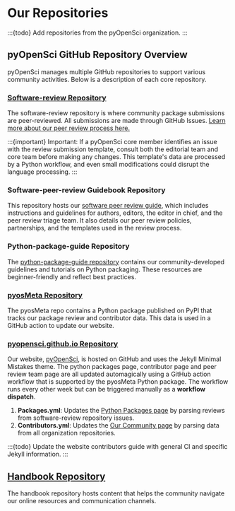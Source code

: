 # Our Repositories

:::{todo}
Add repositories from the pyOpenSci organization.
:::

## pyOpenSci GitHub Repository Overview

pyOpenSci manages multiple GitHub repositories to support various community
activities. Below is a description of each core repository.

### [Software-review Repository](https://www.pyopensci.org/software-peer-review/)

The software-review repository is where community package submissions are
peer-reviewed. All submissions are made through GitHub Issues. [Learn more about
our peer review process here.](https://www.pyopensci.org/software-peer-review/)

:::{important}
Important: If a pyOpenSci core member identifies an issue with the review
submission template, consult both the editorial team and core team before making
any changes. This template's data are processed by a Python workflow, and even
small modifications could disrupt the language processing.
:::


### Software-peer-review Guidebook Repository

This repository hosts our [software peer review guide](https://www.pyopensci.org/software-peer-review/),
which includes instructions and guidelines for authors, editors, the editor in
chief, and the peer review triage team. It also details our peer review policies,
partnerships, and the templates used in the review process.

### Python-package-guide Repository

The [python-package-guide repository](https://www.pyopensci.org/python-package-guide/)
contains our community-developed guidelines and tutorials on Python packaging.
These resources are beginner-friendly and reflect best practices.

### [pyosMeta Repository](https://github.com/pyOpenSci/pyosMeta)

The pyosMeta repo contains a Python package published on PyPI that tracks our
package review and contributor data. This data is used in a GitHub action to
update our website.

### [pyopensci.github.io Repository](https://github.com/pyOpenSci/pyopensci.github.io)

Our website, [pyOpenSci](https://www.pyopensci.org/), is hosted on GitHub and
uses the Jekyll Minimal Mistakes theme. The python packages page, contributor page and peer review team page are all updated automagically using a
GitHub action workflow that is supported by the pyosMeta Python package. The workflow runs every other week but can be triggered manually as a **workflow
dispatch**.

1. **Packages.yml**: Updates the [Python Packages page](https://www.pyopensci.org/python-packages.html)
   by parsing reviews from software-review repository issues.
2. **Contributors.yml**: Updates the [Our Community page](https://www.pyopensci.org/our-community/index.html)
   by parsing data from all organization repositories.

:::{todo}
Update the website contributors guide with general CI and specific Jekyll
information.
:::

## [Handbook Repository](https://github.com/pyOpenSci/handbook)

The handbook repository hosts content that helps the community navigate our
online resources and communication channels.
